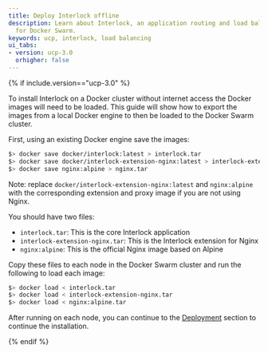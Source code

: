 ```yaml
---
title: Deploy Interlock offline
description: Learn about Interlock, an application routing and load balancing system
  for Docker Swarm.
keywords: ucp, interlock, load balancing
ui_tabs:
- version: ucp-3.0
  orhigher: false
---
```


{% if include.version=="ucp-3.0" %}

To install Interlock on a Docker cluster without internet access the Docker images will
need to be loaded.  This guide will show how to export the images from a local Docker
engine to then be loaded to the Docker Swarm cluster.

First, using an existing Docker engine save the images:

```bash
$> docker save docker/interlock:latest > interlock.tar
$> docker save docker/interlock-extension-nginx:latest > interlock-extension-nginx.tar
$> docker save nginx:alpine > nginx.tar
```

Note: replace `docker/interlock-extension-nginx:latest` and `nginx:alpine` with the corresponding
extension and proxy image if you are not using Nginx.

You should have two files:

- `interlock.tar`: This is the core Interlock application
- `interlock-extension-nginx.tar`: This is the Interlock extension for Nginx
- `nginx:alpine`: This is the official Nginx image based on Alpine

Copy these files to each node in the Docker Swarm cluster and run the following to load each image:

```bash
$> docker load < interlock.tar
$> docker load < interlock-extension-nginx.tar
$> docker load < nginx:alpine.tar
```

After running on each node, you can continue to the [Deployment](index.md#deployment) section to
continue the installation.

{% endif %}

